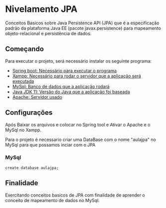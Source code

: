# Nivelamento JPA

Conceitos Basicos sobre Java Persistence API (JPA) que  é a especificação padrão da plataforma Java EE (pacote javax.persistence) para 
mapeamento objeto-relacional e persistência de dados. 

## Começando

Para executar o projeto, será necessário instalar os seguinte programa:

- [Spring boot: Necessário para executar o programa](https://spring.io/tools)
- [Xampp: Necessário para rodar o servidor que a aplicação será executada](https://www.apachefriends.org/download.html)
- [MySql: Banco de dados que a aplicação rodará](https://www.mysql.com/downloads/)
- [Java JDK 11: Versão  do Java que a aplicação foi baseada](https://www.oracle.com/br/java/technologies/javase/jdk11-archive-downloads.html)
- [Apache: Servidor usado](https://httpd.apache.org/download.cgi)

## Configurações

Após Baixar os arquivos e colocar no Spring tool e Ativar o Apache e o MySql no Xampp.

Para o projeto é necessario criar uma DataBase com o nome "aulajpa" no MySql para que possamos inciar com o JPA

### MySql
```shell
create database aulajpa;
```

## Finalidade

Exercitando conceitos basícos de JPA com finalidade de aprender o conceito de mapeamento de dados no MySql.
